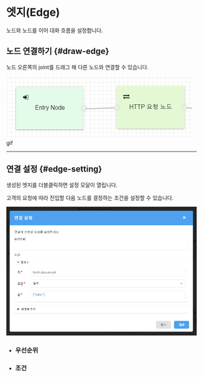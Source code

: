 # 엣지\(Edge\)

노드와 노드를 이어 대화 흐름을 설정합니다.

## 노드 연결하기 {#draw-edge}

노드 오른쪽의 joint를 드래그 해 다른 노드와 연결할 수 있습니다.

![](/assets/import.png)gif

---

## 연결 설정 {#edge-setting}

생성된 엣지를 더블클릭하면 설정 모달이 열립니다.

고객의 요청에 따라 진입할 다음 노드를 결정하는 조건을 설정할 수 있습니다.

![](/assets/edge_setting.png)

* ### 우선순위

* ### 조건



